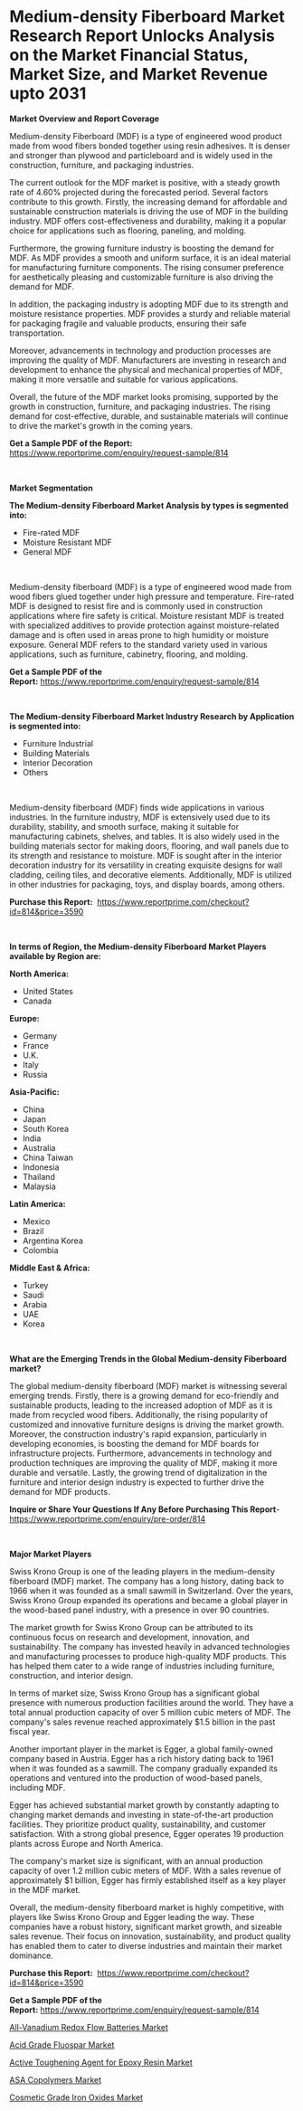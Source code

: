<p><h1>Medium-density Fiberboard Market Research Report Unlocks Analysis on the Market Financial Status, Market Size, and Market Revenue upto 2031</h1></p><p><strong>Market Overview and Report Coverage</strong></p>
<p><p>Medium-density Fiberboard (MDF) is a type of engineered wood product made from wood fibers bonded together using resin adhesives. It is denser and stronger than plywood and particleboard and is widely used in the construction, furniture, and packaging industries.</p><p>The current outlook for the MDF market is positive, with a steady growth rate of 4.60% projected during the forecasted period. Several factors contribute to this growth. Firstly, the increasing demand for affordable and sustainable construction materials is driving the use of MDF in the building industry. MDF offers cost-effectiveness and durability, making it a popular choice for applications such as flooring, paneling, and molding.</p><p>Furthermore, the growing furniture industry is boosting the demand for MDF. As MDF provides a smooth and uniform surface, it is an ideal material for manufacturing furniture components. The rising consumer preference for aesthetically pleasing and customizable furniture is also driving the demand for MDF.</p><p>In addition, the packaging industry is adopting MDF due to its strength and moisture resistance properties. MDF provides a sturdy and reliable material for packaging fragile and valuable products, ensuring their safe transportation.</p><p>Moreover, advancements in technology and production processes are improving the quality of MDF. Manufacturers are investing in research and development to enhance the physical and mechanical properties of MDF, making it more versatile and suitable for various applications.</p><p>Overall, the future of the MDF market looks promising, supported by the growth in construction, furniture, and packaging industries. The rising demand for cost-effective, durable, and sustainable materials will continue to drive the market's growth in the coming years.</p></p>
<p><strong>Get a Sample PDF of the Report:</strong> <a href="https://www.reportprime.com/enquiry/request-sample/814">https://www.reportprime.com/enquiry/request-sample/814</a></p>
<p>&nbsp;</p>
<p><strong>Market Segmentation</strong></p>
<p><strong>The Medium-density Fiberboard Market Analysis by types is segmented into:</strong></p>
<p><ul><li>Fire-rated MDF</li><li>Moisture Resistant MDF</li><li>General MDF</li></ul></p>
<p>&nbsp;</p>
<p><p>Medium-density fiberboard (MDF) is a type of engineered wood made from wood fibers glued together under high pressure and temperature. Fire-rated MDF is designed to resist fire and is commonly used in construction applications where fire safety is critical. Moisture resistant MDF is treated with specialized additives to provide protection against moisture-related damage and is often used in areas prone to high humidity or moisture exposure. General MDF refers to the standard variety used in various applications, such as furniture, cabinetry, flooring, and molding.</p></p>
<p><strong>Get a Sample PDF of the Report:</strong>&nbsp;<a href="https://www.reportprime.com/enquiry/request-sample/814">https://www.reportprime.com/enquiry/request-sample/814</a></p>
<p>&nbsp;</p>
<p><strong>The Medium-density Fiberboard Market Industry Research by Application is segmented into:</strong></p>
<p><ul><li>Furniture Industrial</li><li>Building Materials</li><li>Interior Decoration</li><li>Others</li></ul></p>
<p>&nbsp;</p>
<p><p>Medium-density fiberboard (MDF) finds wide applications in various industries. In the furniture industry, MDF is extensively used due to its durability, stability, and smooth surface, making it suitable for manufacturing cabinets, shelves, and tables. It is also widely used in the building materials sector for making doors, flooring, and wall panels due to its strength and resistance to moisture. MDF is sought after in the interior decoration industry for its versatility in creating exquisite designs for wall cladding, ceiling tiles, and decorative elements. Additionally, MDF is utilized in other industries for packaging, toys, and display boards, among others.</p></p>
<p><strong>Purchase this Report:</strong>&nbsp; <a href="https://www.reportprime.com/checkout?id=814&price=3590">https://www.reportprime.com/checkout?id=814&price=3590</a></p>
<p>&nbsp;</p>
<p><strong>In terms of Region, the Medium-density Fiberboard Market Players available by Region are:</strong></p>
<p>
    <p> <strong> North America: </strong>
        <ul>
            <li>United States</li>
            <li>Canada</li>
        </ul>
        </p> 
    <p> <strong> Europe: </strong>
        <ul>
            <li>Germany</li>
            <li>France</li>
            <li>U.K.</li>
            <li>Italy</li>
            <li>Russia</li>
        </ul>
        </p> 
    <p> <strong> Asia-Pacific: </strong>
        <ul>
            <li>China</li>
            <li>Japan</li>
            <li>South Korea</li>
            <li>India</li>
            <li>Australia</li>
            <li>China Taiwan</li>
            <li>Indonesia</li>
            <li>Thailand</li>
            <li>Malaysia</li>
        </ul>
        </p> 
    <p> <strong> Latin America: </strong>
        <ul>
            <li>Mexico</li>
            <li>Brazil</li>
            <li>Argentina Korea</li>
            <li>Colombia</li>
        </ul>
        </p> 
    <p> <strong> Middle East & Africa: </strong>
        <ul>
            <li>Turkey</li>
            <li>Saudi</li>
            <li>Arabia</li>
            <li>UAE</li>
            <li>Korea</li>
        </ul>
    </p>
    </p>
<p>&nbsp;</p>
<p><strong>What are the Emerging Trends in the Global Medium-density Fiberboard market?</strong></p>
<p><p>The global medium-density fiberboard (MDF) market is witnessing several emerging trends. Firstly, there is a growing demand for eco-friendly and sustainable products, leading to the increased adoption of MDF as it is made from recycled wood fibers. Additionally, the rising popularity of customized and innovative furniture designs is driving the market growth. Moreover, the construction industry's rapid expansion, particularly in developing economies, is boosting the demand for MDF boards for infrastructure projects. Furthermore, advancements in technology and production techniques are improving the quality of MDF, making it more durable and versatile. Lastly, the growing trend of digitalization in the furniture and interior design industry is expected to further drive the demand for MDF products.</p></p>
<p><strong>Inquire or Share Your Questions If Any Before Purchasing This Report</strong>- <a href="https://www.reportprime.com/enquiry/pre-order/814">https://www.reportprime.com/enquiry/pre-order/814</a></p>
<p>&nbsp;</p>
<p><strong>Major Market Players</strong></p>
<p><p>Swiss Krono Group is one of the leading players in the medium-density fiberboard (MDF) market. The company has a long history, dating back to 1966 when it was founded as a small sawmill in Switzerland. Over the years, Swiss Krono Group expanded its operations and became a global player in the wood-based panel industry, with a presence in over 90 countries.</p><p>The market growth for Swiss Krono Group can be attributed to its continuous focus on research and development, innovation, and sustainability. The company has invested heavily in advanced technologies and manufacturing processes to produce high-quality MDF products. This has helped them cater to a wide range of industries including furniture, construction, and interior design.</p><p>In terms of market size, Swiss Krono Group has a significant global presence with numerous production facilities around the world. They have a total annual production capacity of over 5 million cubic meters of MDF. The company's sales revenue reached approximately $1.5 billion in the past fiscal year.</p><p>Another important player in the market is Egger, a global family-owned company based in Austria. Egger has a rich history dating back to 1961 when it was founded as a sawmill. The company gradually expanded its operations and ventured into the production of wood-based panels, including MDF.</p><p>Egger has achieved substantial market growth by constantly adapting to changing market demands and investing in state-of-the-art production facilities. They prioritize product quality, sustainability, and customer satisfaction. With a strong global presence, Egger operates 19 production plants across Europe and North America.</p><p>The company's market size is significant, with an annual production capacity of over 1.2 million cubic meters of MDF. With a sales revenue of approximately $1 billion, Egger has firmly established itself as a key player in the MDF market.</p><p>Overall, the medium-density fiberboard market is highly competitive, with players like Swiss Krono Group and Egger leading the way. These companies have a robust history, significant market growth, and sizeable sales revenue. Their focus on innovation, sustainability, and product quality has enabled them to cater to diverse industries and maintain their market dominance.</p></p>
<p><strong>Purchase this Report:</strong>&nbsp;&nbsp;<a href="https://www.reportprime.com/checkout?id=814&price=3590">https://www.reportprime.com/checkout?id=814&price=3590</a></p>
<p></p>
<p><strong>Get a Sample PDF of the Report:</strong>&nbsp;<a href="https://www.reportprime.com/enquiry/request-sample/814">https://www.reportprime.com/enquiry/request-sample/814</a></p>
<p><p><a href="https://github.com/marloy8/Market-Research-Report-List-2/blob/main/all-vanadium-redox-flow-batteries-market.md">All-Vanadium Redox Flow Batteries Market</a></p><p><a href="https://github.com/provorikovar/Market-Research-Report-List-2/blob/main/acid-grade-fluospar-market.md">Acid Grade Fluospar Market</a></p><p><a href="https://github.com/aliciawhite5576/Market-Research-Report-List-2/blob/main/active-toughening-agent-for-epoxy-resin-market.md">Active Toughening Agent for Epoxy Resin Market</a></p><p><a href="https://github.com/kuntayevaz/Market-Research-Report-List-2/blob/main/asa-copolymers-market.md">ASA Copolymers Market</a></p><p><a href="https://github.com/kipkeeva/Market-Research-Report-List-2/blob/main/cosmetic-grade-iron-oxides-market.md">Cosmetic Grade Iron Oxides Market</a></p></p>